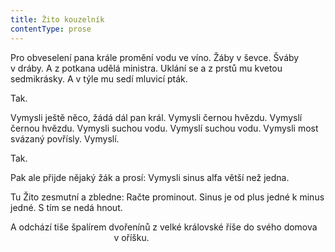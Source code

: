 ```yaml
---
title: Žito kouzelník
contentType: prose
---
```


Pro obveselení pana krále promění vodu ve víno. Žáby v ševce. Šváby v dráby. A z potkana udělá ministra. Uklání se a z prstů mu kvetou sedmikrásky. A v týle mu sedí mluvicí pták.

Tak.

Vymysli ještě něco, žádá dál pan král. Vymysli černou hvězdu. Vymyslí černou hvězdu. Vymysli suchou vodu. Vymyslí suchou vodu. Vymysli most svázaný povřísly. Vymyslí.

Tak.

Pak ale přijde nějaký žák a prosí: Vymysli sinus alfa větší než jedna.

Tu Žito zesmutní a zbledne: Račte prominout. Sinus je od plus jedné k minus jedné. S tím se nedá hnout.

A odchází tiše špalírem dvořenínů z velké královské říše do svého domova  
                                          v oříšku.

